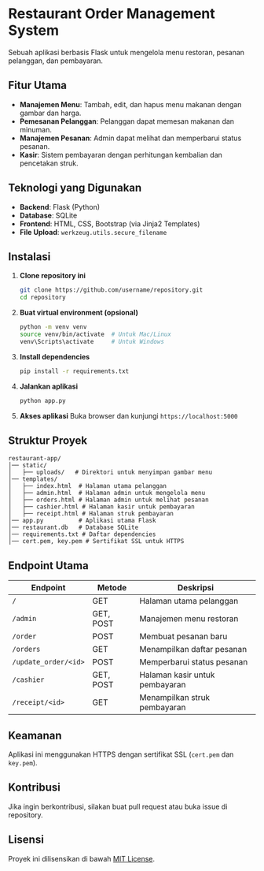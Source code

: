 # Restaurant Order Management System

Sebuah aplikasi berbasis Flask untuk mengelola menu restoran, pesanan pelanggan, dan pembayaran.

## Fitur Utama
- **Manajemen Menu**: Tambah, edit, dan hapus menu makanan dengan gambar dan harga.
- **Pemesanan Pelanggan**: Pelanggan dapat memesan makanan dan minuman.
- **Manajemen Pesanan**: Admin dapat melihat dan memperbarui status pesanan.
- **Kasir**: Sistem pembayaran dengan perhitungan kembalian dan pencetakan struk.

## Teknologi yang Digunakan
- **Backend**: Flask (Python)
- **Database**: SQLite
- **Frontend**: HTML, CSS, Bootstrap (via Jinja2 Templates)
- **File Upload**: `werkzeug.utils.secure_filename`

## Instalasi
1. **Clone repository ini**
   ```bash
   git clone https://github.com/username/repository.git
   cd repository
   ```
2. **Buat virtual environment (opsional)**
   ```bash
   python -m venv venv
   source venv/bin/activate  # Untuk Mac/Linux
   venv\Scripts\activate     # Untuk Windows
   ```
3. **Install dependencies**
   ```bash
   pip install -r requirements.txt
   ```
4. **Jalankan aplikasi**
   ```bash
   python app.py
   ```
5. **Akses aplikasi**
   Buka browser dan kunjungi `https://localhost:5000`

## Struktur Proyek
```
restaurant-app/
│── static/
│   ├── uploads/   # Direktori untuk menyimpan gambar menu
│── templates/
│   ├── index.html  # Halaman utama pelanggan
│   ├── admin.html  # Halaman admin untuk mengelola menu
│   ├── orders.html # Halaman admin untuk melihat pesanan
│   ├── cashier.html # Halaman kasir untuk pembayaran
│   ├── receipt.html # Halaman struk pembayaran
│── app.py          # Aplikasi utama Flask
│── restaurant.db   # Database SQLite
│── requirements.txt # Daftar dependencies
│── cert.pem, key.pem # Sertifikat SSL untuk HTTPS
```

## Endpoint Utama
| Endpoint | Metode | Deskripsi |
|----------|--------|-------------|
| `/` | GET | Halaman utama pelanggan |
| `/admin` | GET, POST | Manajemen menu restoran |
| `/order` | POST | Membuat pesanan baru |
| `/orders` | GET | Menampilkan daftar pesanan |
| `/update_order/<id>` | POST | Memperbarui status pesanan |
| `/cashier` | GET, POST | Halaman kasir untuk pembayaran |
| `/receipt/<id>` | GET | Menampilkan struk pembayaran |

## Keamanan
Aplikasi ini menggunakan HTTPS dengan sertifikat SSL (`cert.pem` dan `key.pem`).

## Kontribusi
Jika ingin berkontribusi, silakan buat pull request atau buka issue di repository.

## Lisensi
Proyek ini dilisensikan di bawah [MIT License](LICENSE).

